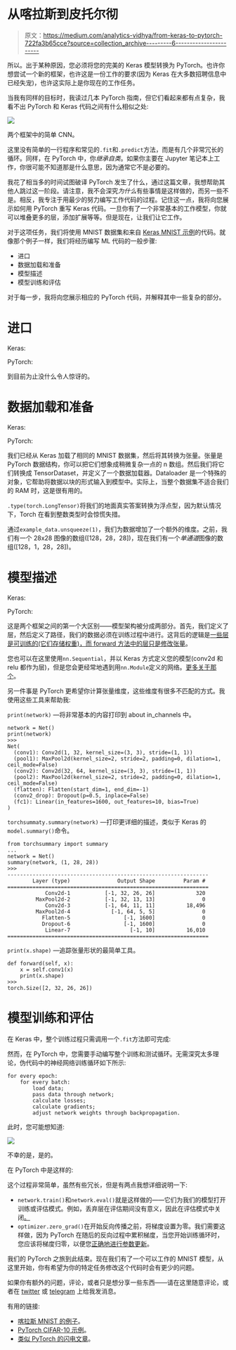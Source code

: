 # 从喀拉斯到皮托尔彻

> 原文：<https://medium.com/analytics-vidhya/from-keras-to-pytorch-722fa3b65cce?source=collection_archive---------6----------------------->

所以。出于某种原因，您必须将您的完美的 Keras 模型转换为 PyTorch。也许你想尝试一个新的框架，也许这是一份工作的要求(因为 Keras 在大多数招聘信息中已经失宠)，也许这实际上是你现在的工作任务。

当我有同样的目标时，我读过几本 PyTorch 指南，但它们看起来都有点复杂，我看不出 PyTorch 和 Keras 代码之间有什么相似之处:

![](img/0520897f7c034ae0efd0f6e9c4b851fc.png)

两个框架中的简单 CNN。

这里没有简单的一行程序和常见的`.fit`和`.predict`方法，而是有几个非常冗长的循环。同样，在 PyTorch 中，你*继承自类*。如果你主要在 Jupyter 笔记本上工作，你很可能不知道那是什么意思，因为通常它不是必要的。

我花了相当多的时间试图破译 PyTorch 发生了什么，通过这篇文章，我想帮助其他人跳过这一阶段。请注意，我不会深究*为什么*有些事情是这样做的，而另一些不是。相反，我专注于用最少的努力编写工作代码的过程。记住这一点，我将向您展示如何用 PyTorch 重写 Keras 代码。一旦你有了一个非常基本的工作模型，你就可以堆叠更多的层，添加扩展等等。但是现在，让我们让它工作。

对于这项任务，我们将使用 MNIST 数据集和来自 [Keras MNIST 示例](https://keras.io/examples/vision/mnist_convnet/)的代码。就像那个例子一样，我们将经历编写 ML 代码的一般步骤:

*   进口
*   数据加载和准备
*   模型描述
*   模型训练和评估

对于每一步，我将向您展示相应的 PyTorch 代码，并解释其中一些复杂的部分。

# 进口

Keras:

PyTorch:

到目前为止没什么令人惊讶的。

# 数据加载和准备

Keras:

PyTorch:

我们已经从 Keras 加载了相同的 MNIST 数据集，然后将其转换为张量。张量是 PyTorch 数据结构，你可以把它们想象成稍微复杂一点的 n 数组。然后我们将它们转换成 TensorDataset，并定义了一个数据加载器。Dataloader 是一个特殊的对象，它帮助将数据以块的形式输入到模型中。实际上，当整个数据集不适合我们的 RAM 时，这是很有用的。

`.type(torch.LongTensor)`将我们的地面真实答案转换为浮点型，因为默认情况下，Torch 在看到整数类型时会惊慌失措。

通过`example_data.unsqueeze(1)`，我们为数据增加了一个额外的维度。之前，我们有一个 28x28 图像的数组([128，28，28])，现在我们有一个*单通道*图像的数组([128，1，28，28])。

# 模型描述

Keras:

PyTorch:

这是两个框架之间的第一个大区别——模型架构被分成两部分。首先，我们定义了层，然后定义了路径，我们的数据必须在训练过程中进行。这背后的逻辑是[一些层是可训练的(它们存储权重)，而 forward 方法中的层只是修改张量](https://stackoverflow.com/questions/59642925/pytorch-can-we-use-nn-module-layers-directly-in-forward-function)。

您也可以在这里使用`nn.Sequential`，并以 Keras 方式定义您的模型(conv2d 和 relu 都作为层)，但是您会更经常地遇到用`nn.Module`定义的网络。[更多关于那个](https://discuss.pytorch.org/t/when-should-i-use-nn-modulelist-and-when-should-i-use-nn-sequential/5463/2)。

另一件事是 PyTorch 更希望你计算张量维度，这些维度有很多不匹配的方式。我使用这些工具来帮助我:

`print(network)` —将非常基本的内容打印到 about in_channels 中。

```
network = Net()
print(network)
>>>
Net(
  (conv1): Conv2d(1, 32, kernel_size=(3, 3), stride=(1, 1))
  (pool1): MaxPool2d(kernel_size=2, stride=2, padding=0, dilation=1, ceil_mode=False)
  (conv2): Conv2d(32, 64, kernel_size=(3, 3), stride=(1, 1))
  (pool2): MaxPool2d(kernel_size=2, stride=2, padding=0, dilation=1, ceil_mode=False)
  (flatten): Flatten(start_dim=1, end_dim=-1)
  (conv2_drop): Dropout(p=0.5, inplace=False)
  (fc1): Linear(in_features=1600, out_features=10, bias=True)
)
```

`torchsummaty.summary(network)` —打印更详细的描述，类似于 Keras 的`model.summary()`命令。

```
from torchsummary import summary
...
network = Net()
summary(network, (1, 28, 28))
>>>
----------------------------------------------------------------
        Layer (type)               Output Shape         Param #
================================================================
            Conv2d-1           [-1, 32, 26, 26]             320
         MaxPool2d-2           [-1, 32, 13, 13]               0
            Conv2d-3           [-1, 64, 11, 11]          18,496
         MaxPool2d-4             [-1, 64, 5, 5]               0
           Flatten-5                 [-1, 1600]               0
           Dropout-6                 [-1, 1600]               0
            Linear-7                   [-1, 10]          16,010
================================================================
```

`print(x.shape)` —追踪张量形状的最简单工具。

```
def forward(self, x):
    x = self.conv1(x)
    print(x.shape)
>>>
torch.Size([2, 32, 26, 26])
```

# 模型训练和评估

在 Keras 中，整个训练过程只需调用一个`.fit`方法即可完成:

然而，在 PyTorch 中，您需要手动编写整个训练和测试循环。无需深究太多理论，伪代码中的神经网络训练循环如下所示:

```
for every epoch:
    for every batch:
        load data;
        pass data through network;
        calculate losses;
        calculate gradients;
        adjust network weights through backpropagation.
```

此时，您可能想知道:

![](img/eff2e5fc3b84b073018bd213e4734f67.png)

不幸的是，是的。

在 PyTorch 中是这样的:

这个过程非常简单，虽然有些冗长，但是有两点我想详细说明一下:

*   `network.train()`和`network.eval()`就是这样做的——它们为我们的模型打开训练或评估模式。例如，丢弃层在评估期间没有意义，因此在评估模式中关闭[。](https://discuss.pytorch.org/t/model-eval-vs-with-torch-no-grad/19615)
*   `optimizer.zero_grad()`在开始反向传播之前，将梯度设置为零。我们需要这样做，因为 PyTorch 在随后的反向过程中累积梯度，当您开始训练循环时，您应该将梯度归零，以便您[正确地进行参数更新](https://stackoverflow.com/questions/48001598/why-do-we-need-to-call-zero-grad-in-pytorch)。

我们的 PyTorch 之旅到此结束。现在我们有了一个可以工作的 MNIST 模型，从这里开始，你有希望为你的特定任务修改这个代码时会有更少的问题。

如果你有额外的问题，评论，或者只是想分享一些东西——请在这里随意评论，或者在 [twitter](https://twitter.com/soo_underground) 或 [telegram](https://t.me/soo_underground) 上给我发消息。

有用的链接:

*   [喀拉斯 MNIST 的例子](https://keras.io/examples/vision/mnist_convnet/)。
*   [PyTorch CIFAR-10 示例](https://pytorch.org/tutorials/beginner/blitz/cifar10_tutorial.html)。
*   [类似 PyTorch 的闪电文章](https://towardsdatascience.com/converting-from-keras-to-pytorch-lightning-be40326d7b7d)。